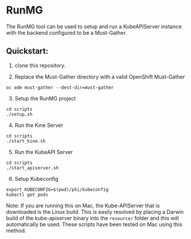 # RunMG
The RunMG tool can be used to setup and run a KubeAPIServer instance with the backend configured to be a Must-Gather.

## Quickstart:

1) clone this repository.

2) Replace the Must-Gather directory with a valid OpenShift Must-Gather
~~~
oc adm must-gather --dest-dir=must-gather
~~~

3) Setup the RunMG project
~~~
cd scripts
./setup.sh
~~~

4) Run the Kine Server
~~~
cd scripts
./start_kine.sh
~~~

5) Run the KubeAPI Server
~~~
cd scripts
./start_apiserver.sh
~~~

6) Setup Kubeconfig
~~~
export KUBECONFIG=$(pwd)/pki/kubeconfig
kubectl get pods 
~~~

Note: If you are running this on Mac, the Kube-APIServer that is downloaded is the Linux build. This is easily resolved by placing a Darwin build of the kube-apiserver binary into the `resource/` folder and this will automatically be used. These scripts have been tested on Mac using this method.